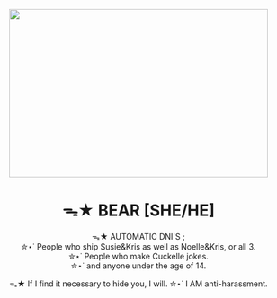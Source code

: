 
<p align="center">
  <img width="460" height="300" src="https://i.pinimg.com/736x/a7/cf/ad/a7cfad0f26c6804ca6253478fcdbf8ab.jpg">
</p>

<h1 align="center">ᯓ★ BEAR [SHE/HE]</h1>

<p align="center">
  ᯓ★ AUTOMATIC DNI'S ;<br/>
✮⋆˙ People who ship Susie&Kris as well as Noelle&Kris, or all 3.<br/>
    ✮⋆˙   People who make Cuckelle jokes.<br/>
        ✮⋆˙    and anyone under the age of 14.<br/>
				</p>

<p align="center">
ᯓ★ If I find it necessary to hide you, I will.
✮⋆˙    I AM anti-harassment.
</p>
